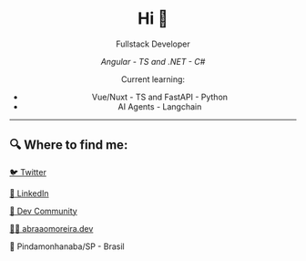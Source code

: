 <h1 align="center">Hi 👋</h1>
<div align="center">

Fullstack Developer
    
*Angular - TS and .NET - C#*

Current learning: 
- Vue/Nuxt - TS and FastAPI - Python
- AI Agents - Langchain

</div>

---

## 🔍 Where to find me:

[🐦 Twitter](https://twitter.com/abraaomoreira_)

[💼 LinkedIn](https://www.linkedin.com/in/abraao-moreira/)

[📖 Dev Community](https://dev.to/abraaom)

[👨‍💻 abraaomoreira.dev](https://abraaomoreira.dev)

🏡 Pindamonhanaba/SP - Brasil


